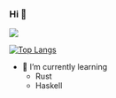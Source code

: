 ### Hi 🐶 

<!--
**yochidros/yochidros** is a ✨ _special_ ✨ repository because its `README.md` (this file) appears on your GitHub profile.

Here are some ideas to get you started:

- 🔭 I’m currently working on ...
 ...
- 👯 I’m looking to collaborate on ...
- 🤔 I’m looking for help with ...
- 💬 Ask me about ...
- 📫 How to reach me: ...
- 😄 Pronouns: ...
- ⚡ Fun fact: ...
-->


![](https://github-readme-stats.vercel.app/api?username=yochidros&show_icons=true&theme=radical)

[![Top Langs](https://github-readme-stats.vercel.app/api/top-langs/?username=yochidros)](https://github.com/anuraghazra/github-readme-stats)


- 🌱 I’m currently learning 
  - Rust
  - Haskell
